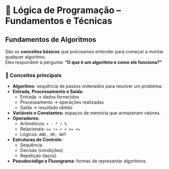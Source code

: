 # 📘 Lógica de Programação – Fundamentos e Técnicas

## Fundamentos de Algoritmos
São os **conceitos básicos** que precisamos entender para começar a montar qualquer algoritmo.  
Eles respondem à pergunta: **“O que é um algoritmo e como ele funciona?”**

### 🔹 Conceitos principais
- **Algoritmo:** sequência de passos ordenados para resolver um problema.  
- **Entrada, Processamento e Saída:**  
  - Entrada → dados fornecidos  
  - Processamento → operações realizadas  
  - Saída → resultado obtido  
- **Variáveis e Constantes:** espaços de memória que armazenam valores.  
- **Operadores:**
  - Aritméticos: `+ - * / %`  
  - Relacionais: `== != > < >= <=`  
  - Lógicos: `AND, OR, NOT`  
- **Estruturas de Controle:**  
  - Sequência  
  - Decisão (condições)  
  - Repetição (laços)  
- **Pseudocódigo e Fluxograma**: formas de representar algoritmos.
